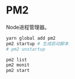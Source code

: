 # PM2

Node进程管理器。

```sh
yarn global add pm2
pm2 startup # 生成启动脚本
# pm2 unstartup

pm2 list
pm2 monit
pm2 start
```
